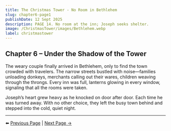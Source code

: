 ```yaml
---
title: The Christmas Tower - No Room in Bethlehem
slug: chapter6-page1
publishDate: 12 Sept 2025
description: PAGE 14. No room at the inn; Joseph seeks shelter.
image: /ChristmasTower/images/Bethlehem.webp
label: christmastower
---
```


## Chapter 6 – Under the Shadow of the Tower  

The weary couple finally arrived in Bethlehem, only to find the town crowded with travelers. The narrow streets bustled with noise—families unloading donkeys, merchants calling out their wares, children weaving through the throngs. Every inn was full, lanterns glowing in every window, signaling that all the rooms were taken.  

Joseph’s heart grew heavy as he knocked on door after door. Each time he was turned away. With no other choice, they left the busy town behind and stepped into the cold, quiet night.  

---

⬅️ [Previous Page](/ChristmasTower/blog/chapter5-page2) | [Next Page →](/ChristmasTower/blog/chapter6-page2)
